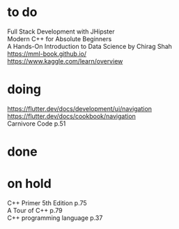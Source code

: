 # to do
Full Stack Development with JHipster  
Modern C++ for Absolute Beginners  
A Hands-On Introduction to Data Science by Chirag Shah  
https://mml-book.github.io/  
https://www.kaggle.com/learn/overview  
# doing
https://flutter.dev/docs/development/ui/navigation   
https://flutter.dev/docs/cookbook/navigation  
Carnivore Code p.51  
# done
# on hold
C++ Primer 5th Edition p.75  
A Tour of C++ p.79  
C++ programming language p.37  

